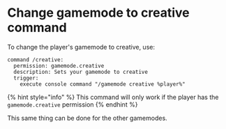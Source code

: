 # Change gamemode to creative command

To change the player's gamemode to creative, use:

```
command /creative:
  permission: gamemode.creative
  description: Sets your gamemode to creative
  trigger:
    execute console command "/gamemode creative %player%"
```

{% hint style="info" %}
This command will only work if the player has the `gamemode.creative` permission
{% endhint %}

This same thing can be done for the other gamemodes.
